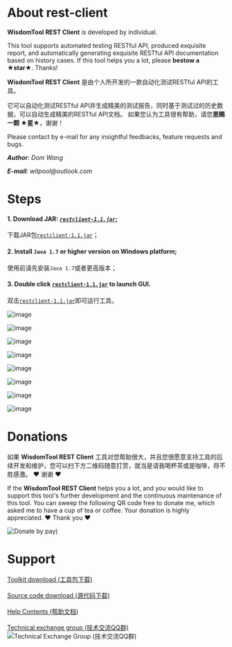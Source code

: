 # About rest-client
**WisdomTool REST Client** is developed by individual.  

This tool supports automated testing RESTful API, produced exquisite report, and automatically generating exquisite RESTful API documentation based on history cases. 
If this tool helps you a lot, please **bestow a ★star★**. Thanks!

**WisdomTool REST Client** 是由个人所开发的一款自动化测试RESTful API的工具。

它可以自动化测试RESTful API并生成精美的测试报告，同时基于测试过的历史数据，可以自动生成精美的RESTful API文档。
如果您认为工具很有帮助，请您**恩赐一颗 ★星★**，谢谢！

Please contact by e-mail for any insightful feedbacks, feature requests and bugs.  

_**Author**: Dom Wang_ 

_**E-mail**: witpool@outlook.com_


# Steps
#### 1. Download JAR: [*`restclient-1.1.jar`*](https://github.com/wisdomtool/rest-client/blob/master/restclient-1.1.jar);
   下载JAR包[`restclient-1.1.jar`](https://github.com/wisdomtool/rest-client/blob/master/restclient-1.1.jar)；

#### 2. Install `Java 1.7` or higher version on Windows platform;
   使用前请先安装`Java 1.7`或者更高版本；

#### 3. Double click [`restclient-1.1.jar`](https://github.com/wisdomtool/rest-client/blob/master/restclient-1.1.jar) to launch GUI.
   双击[`restclient-1.1.jar`](https://github.com/wisdomtool/rest-client/blob/master/restclient-1.1.jar)即可运行工具。

![image](https://github.com/wisdomtool/rest-client/blob/master/images/Image_1.png)

![image](https://github.com/wisdomtool/rest-client/blob/master/images/Image_2.png)

![image](https://github.com/wisdomtool/rest-client/blob/master/images/Image_3.png)

![image](https://github.com/wisdomtool/rest-client/blob/master/images/Image_4.png)

![image](https://github.com/wisdomtool/rest-client/blob/master/images/Image_5.png)

![image](https://github.com/wisdomtool/rest-client/blob/master/images/Image_6.png)

![image](https://github.com/wisdomtool/rest-client/blob/master/images/Image_7.png)

![image](https://github.com/wisdomtool/rest-client/blob/master/images/Image_8.png)

# Donations
如果 **WisdomTool REST Client** 工具对您帮助很大，并且您很愿意支持工具的后续开发和维护，您可以扫下方二维码随意打赏，就当是请我喝杯茶或是咖啡，将不胜感激。 ♥ 谢谢 ♥

If the **WisdomTool REST Client** helps you a lot, and you would like to support this tool's further development and the continuous maintenance of this tool. You can sweep the following QR code free to donate me, which asked me to have a cup of tea or coffee. Your donation is highly appreciated. ♥ Thank you ♥ <br/>

![Donate by pay)](https://github.com/wisdomtool/rest-client/blob/master/images/donate_pay.png)

# Support
[Toolkit download     (工具包下载)](https://github.com/wisdomtool/rest-client/blob/master/restclient-1.1.jar)<br/><br/>
[Source code download (源代码下载)](https://github.com/wisdomtool/rest-client/blob/master/WisdomTool-RESTClient-V1.1.zip)<br/><br/>
[Help Contents        (帮助文档)](https://github.com/wisdomtool/rest-client/blob/master/doc/rest-client.pdf)<br/><br/>
[Technical exchange group (技术交流QQ群)](https://github.com/wisdomtool/rest-client/blob/master/images/qq-group.png)<br/>
![Technical Exchange Group (技术交流QQ群)](https://github.com/wisdomtool/rest-client/blob/master/images/qq-group.png)
